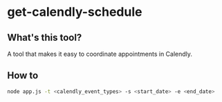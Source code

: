 # get-calendly-schedule

## What's this tool?

A tool that makes it easy to coordinate appointments in Calendly.

## How to

```sh
node app.js -t <calendly_event_types> -s <start_date> -e <end_date>
```
